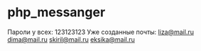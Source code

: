 # php_messanger
Пароли у всех: 123123123
Уже созданные почты:
liza@mail.ru
dima@mail.ru
skiril@mail.ru
eksika@mail.ru
